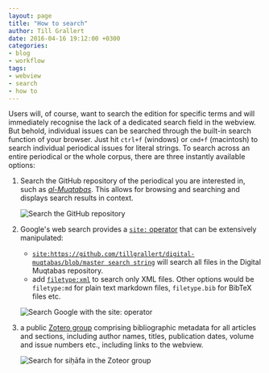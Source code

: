 ```yaml
---
layout: page
title: "How to search"
author: Till Grallert
date: 2016-04-16 19:12:00 +0300
categories:
- blog
- workflow
tags:
- webview
- search
- how to
---
```


Users will, of course, want to search the edition for specific terms and will immediately recognise the lack of a dedicated search field in the webview. But behold, individual issues can be searched through the built-in search function of your browser. Just hit `ctrl+f` (windows) or `cmd+f` (macintosh) to search individual periodical issues for literal strings. To search across an entire periodical or the whole corpus, there are three instantly available options:

1. Search the GitHub repository of the periodical you are interested in, such as [*al-Muqtabas*](https://github.com/tillgrallert/digital-muqtabas). This allows for browsing and searching and displays search results in context.

    ![Search the GitHub repository](/assets/images/search-github.jpg)

2. Google's web search provides a [`site:` operator](https://moz.com/blog/25-killer-combos-for-googles-site-operator) that can be extensively manipulated:
    + [`site:https://github.com/tillgrallert/digital-muqtabas/blob/master search string`](https://www.google.com/search?q=site%3Ahttps%3A%2F%2Fgithub.com%2Ftillgrallert%2Fdigital-muqtabas%2Fblob%2Fmaster+%D8%B5%D8%AD%D8%A7%D9%81%D8%A9&oq=site%3Ahttps%3A%2F%2Fgithub.com%2Ftillgrallert%2Fdigital-muqtabas%2Fblob%2Fmaster+%D8%B5%D8%AD%D8%A7%D9%81%D8%A9) will search all files in the Digital Muqtabas repository.
    + add [`filetype:xml`](https://www.google.com/search?q=site%3Ahttps%3A%2F%2Fgithub.com%2Ftillgrallert%2Fdigital-muqtabas%2Fblob%2Fmaster+%D8%B5%D8%AD%D8%A7%D9%81%D8%A9+filetype%3Axml&oq=site%3Ahttps%3A%2F%2Fgithub.com%2Ftillgrallert%2Fdigital-muqtabas%2Fblob%2Fmaster+%D8%B5%D8%AD%D8%A7%D9%81%D8%A9+filetype%3Axml) to search only XML files. Other options would be `filetype:md` for plain text markdown files, `filetype.bib` for BibTeX files etc.

    ![Search Google with the `site:` operator](/assets/images/search-google.jpg)

3. a public [Zotero group](https://www.zotero.org/groups/904125/openarabicpe/items) comprising bibliographic metadata for all articles and sections, including author names, titles, publication dates, volume and issue numbers etc., including links to the webview.

    ![Search for *siḥāfa* in the Zoteor group](/assets/images/zotero-group_openarabicpe-search.png)